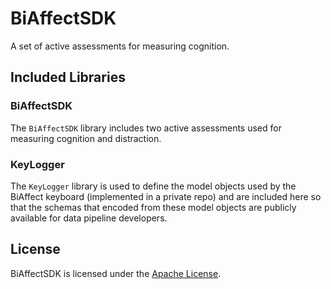 # BiAffectSDK

A set of active assessments for measuring cognition.

## Included Libraries

### BiAffectSDK

The `BiAffectSDK` library includes two active assessments used for measuring cognition
and distraction.

### KeyLogger

The `KeyLogger` library is used to define the model objects used by the BiAffect keyboard
(implemented in a private repo) and are included here so that the schemas that encoded 
from these model objects are publicly available for data pipeline developers.

## License

BiAffectSDK is licensed under the [Apache License](LICENSE).

